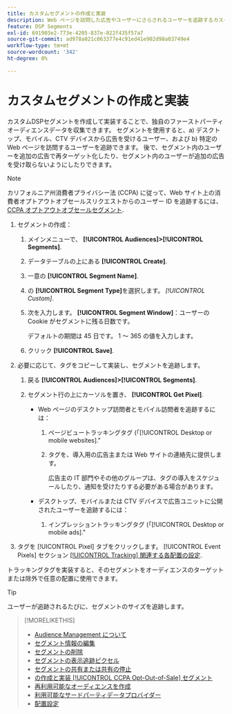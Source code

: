 ```yaml
---
title: カスタムセグメントの作成と実装
description: Web ページを訪問した広告やユーザーにさらされるユーザーを追跡するカスタムセグメントを作成および実装する方法について説明します。
feature: DSP Segments
exl-id: 691903e2-773e-4205-837e-822f435f57a7
source-git-commit: ad978a021c063377e4c91ed41e902d98a03749e4
workflow-type: tm+mt
source-wordcount: '342'
ht-degree: 0%

---
```


# カスタムセグメントの作成と実装

カスタムDSPセグメントを作成して実装することで、独自のファーストパーティオーディエンスデータを収集できます。 セグメントを使用すると、a) デスクトップ、モバイル、CTV デバイスから広告を受けるユーザー、および b) 特定の Web ページを訪問するユーザーを追跡できます。 後で、セグメント内のユーザーを追加の広告で再ターゲット化したり、セグメント内のユーザーが追加の広告を受け取らないようにしたりできます。

>[!NOTE]
>
>カリフォルニア州消費者プライバシー法 (CCPA) に従って、Web サイト上の消費者オプトアウトオブセールスリクエストからのユーザー ID を追跡するには、 [CCPA オプトアウトオブセールセグメント](ccpa-opt-out-segment-create.md).

1. セグメントの作成：

   1. メインメニューで、 **[!UICONTROL Audiences]>[!UICONTROL Segments]**.

   1. データテーブルの上にある **[!UICONTROL Create]**.

   1. 一意の **[!UICONTROL Segment Name]**.

   1. の **[!UICONTROL Segment Type]**&#x200B;を選択します。 *[!UICONTROL Custom]*.

   1. 次を入力します。 **[!UICONTROL Segment Window]**：ユーザーの Cookie がセグメントに残る日数です。

      デフォルトの期間は 45 日です。 1 ～ 365 の値を入力します。

   1. クリック **[!UICONTROL Save]**.

1. 必要に応じて、タグをコピーして実装し、セグメントを追跡します。

   1. 戻る **[!UICONTROL Audiences]>[!UICONTROL Segments]**.

   2. セグメント行の上にカーソルを置き、 **[!UICONTROL Get Pixel]**.

      * Web ページのデスクトップ訪問者とモバイル訪問者を追跡するには：

         1. ページビュートラッキングタグ (「[!UICONTROL Desktop or mobile websites].&quot;

         1. タグを、導入用の広告主または Web サイトの連絡先に提供します。

            広告主の IT 部門やその他のグループは、タグの導入をスケジュールしたり、通知を受けたりする必要がある場合があります。
      * デスクトップ、モバイルまたは CTV デバイスで広告ユニットに公開されたユーザーを追跡するには：

         1. インプレッショントラッキングタグ (「[!UICONTROL Desktop or mobile ads].&quot;


1. タグを [!UICONTROL Pixel] タブをクリックします。 [!UICONTROL Event Pixels] セクション [[!UICONTROL Tracking] 関連する各配置の設定](/help/dsp/campaign-management/placements/placement-settings.md#placement-tracking).

トラッキングタグを実装すると、そのセグメントをオーディエンスのターゲットまたは除外で任意の配置に使用できます。

>[!TIP]
>
>ユーザーが追跡されるたびに、セグメントのサイズを追跡します。

>[!MORELIKETHIS]
>
>* [Audience Management について](audience-about.md)
>* [セグメント情報の編集](segment-edit.md)
>* [セグメントの削除](segment-delete.md)
>* [セグメントの表示追跡ピクセル](segment-view-pixels.md)
>* [セグメントの共有または共有の停止](segment-share.md)
>* [の作成と実装 [!UICONTROL CCPA Opt-Out-of-Sale] セグメント](ccpa-opt-out-segment-create.md)
>* [再利用可能なオーディエンスを作成](reusable-audience-create.md)
>* [利用可能なサードパーティデータプロバイダー](third-party-data-providers.md)
>* [配置設定](/help/dsp/campaign-management/placements/placement-settings.md)

